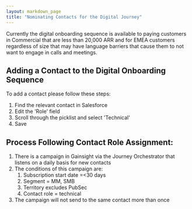 ```yaml
---
layout: markdown_page
title: "Nominating Contacts for the Digital Journey"
---
```


Currently the digital onboarding sequence is available to paying customers in Commercial that are less than 20,000 ARR and for EMEA customers regardless of size that may have language barriers that cause them to not want to engage in calls and meetings.


## Adding a Contact to the Digital Onboarding Sequence
To add a contact please follow these steps:
1. Find the relevant contact in Salesforce
1. Edit the 'Role' field 
1. Scroll through the picklist and select 'Technical' 
1. Save 

## Process Following Contact Role Assignment:
1. There is a campaign in Gainsight via the Journey Orchestrator that listens on a daily basis for new contacts
1. The conditions of this campaign are:
    1. Subscription start date =<30 days
    1. Segment = MM, SMB
    1. Territory excludes PubSec
    1. Contact role = technical
1. The campaign will not send to the same contact more than once
